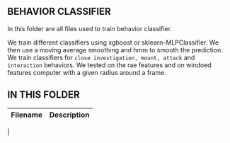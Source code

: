 ## BEHAVIOR CLASSIFIER

In this folder are all files used to train behavior classifier.

We train different classifiers using xgboost or sklearn-MLPClassifier. We then use a moving average smoothing and hmm to
smooth the prediction.
We train classifiers for `close investigation, mount, attack`  and `interaction` behaviors.
We tested on the rae features and on windoed features computer with a given radius around a frame.

## IN THIS FOLDER

|Filename | Description|
|---------|------------|
|
